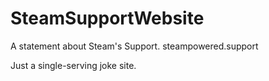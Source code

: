 # SteamSupportWebsite
A statement about Steam's Support. steampowered.support

Just a single-serving joke site.
